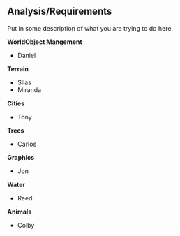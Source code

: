 ## Analysis/Requirements

Put in some description of what you are trying to do here.

**WorldObject Mangement**
* Daniel

**Terrain**
* Silas  
* Miranda  

**Cities**
* Tony

**Trees**
* Carlos

**Graphics**
* Jon

**Water**
* Reed

**Animals**
* Colby


